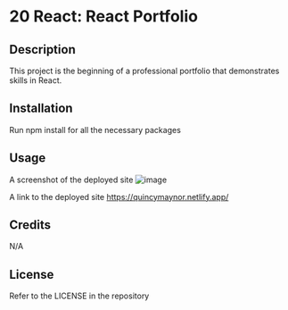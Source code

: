 # 20 React: React Portfolio

## Description

This project is the beginning of a professional portfolio that demonstrates skills in React.

## Installation

Run npm install for all the necessary packages

## Usage

A screenshot of the deployed site ![image](https://github.com/quincymaynor/React-Portfolio/assets/131222776/c2869e40-e17f-465c-a860-7ccf9e0fa28a)

A link to the deployed site https://quincymaynor.netlify.app/

## Credits

N/A

## License

Refer to the LICENSE in the repository
